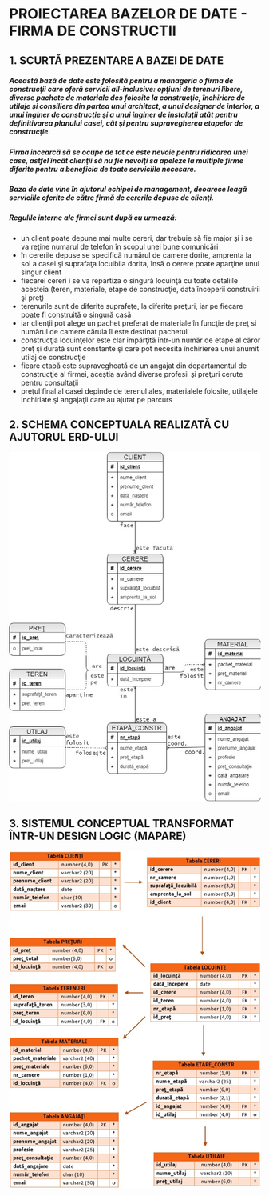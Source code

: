 # PROIECTAREA BAZELOR DE DATE - FIRMA DE CONSTRUCTII
###
###

## 1.	SCURTĂ PREZENTARE A BAZEI DE DATE

##### Această bază de date este folosită pentru a manageria o firma de construcţii care oferă servicii all-inclusive: opţiuni de terenuri libere, diverse pachete de materiale des folosite la construcţie, închiriere de utilaje şi consiliere din partea unui architect, a unui designer de interior, a unui inginer de construcţie şi a unui inginer de instalaţii atât pentru definitivarea planului casei, cât şi pentru supravegherea etapelor de construcţie. 

##### Firma încearcă să se ocupe de tot ce este nevoie pentru ridicarea unei case, astfel încât clienţii să nu fie nevoiţi sa apeleze la multiple firme diferite pentru a beneficia de toate serviciile necesare.

##### Baza de date vine în ajutorul echipei de management, deoarece leagă serviciile oferite de către firmă de cererile depuse de clienţi. 

##### Regulile interne ale firmei sunt după cu urmează:
*	un client poate depune mai multe cereri, dar trebuie să fie major şi i se va reţine numarul de telefon în scopul unei bune comunicări
*	în cererile depuse se specifică numărul de camere dorite, amprenta la sol a casei şi suprafaţa locuibila dorita, însă o cerere poate aparţine unui singur client
*	fiecarei cereri i se va repartiza o singură locuinţă cu toate detaliile acesteia (teren, materiale, etape de construcţie, data începerii construirii şi preţ)
*	terenurile sunt de diferite suprafeţe, la diferite preţuri, iar pe fiecare poate fi construită o singură casă
*	iar clienţii pot alege un pachet preferat de materiale în funcţie de preţ si numărul de camere căruia îi este destinat pachetul
*	construcţia locuinţelor este clar împărţită într-un număr de etape al căror preţ şi durată sunt constante şi care pot necesita închirierea unui anumit utilaj de construcţie
*	fieare etapă este supravegheată de un angajat din departamentul de construcţie al firmei, aceştia având diverse profesii şi preţuri cerute pentru consultaţii
*	preţul final al casei depinde de terenul ales, materialele folosite, utilajele inchiriate şi angajaţii care au ajutat pe parcurs


## 2.	SCHEMA CONCEPTUALA REALIZATĂ CU AJUTORUL ERD-ULUI

![Image of Yaktocat](https://github.com/NBristena/prbd_firma-constructii/blob/master/erd.jpg)


## 3.	SISTEMUL CONCEPTUAL TRANSFORMAT ÎNTR-UN DESIGN LOGIC (MAPARE)

![Image of Yaktocat](https://github.com/NBristena/prbd_firma-constructii/blob/master/mapare.jpg)
